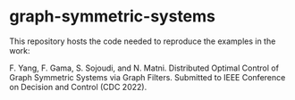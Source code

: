 # graph-symmetric-systems

This repository hosts the code needed to reproduce the examples in the work:

F. Yang, F. Gama, S. Sojoudi, and N. Matni. Distributed Optimal Control of Graph Symmetric Systems via Graph Filters. Submitted to IEEE Conference on Decision and Control (CDC 2022).
